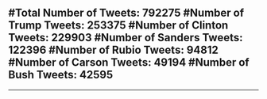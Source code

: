 #Total Number of Tweets: 792275 
#Number of Trump Tweets: 253375
#Number of Clinton Tweets: 229903
#Number of Sanders Tweets: 122396
#Number of Rubio Tweets: 94812
#Number of Carson Tweets: 49194
#Number of Bush Tweets: 42595
---
---
